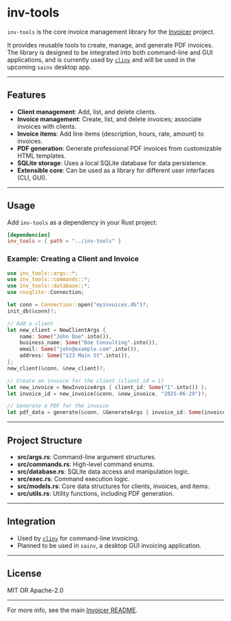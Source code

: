 # inv-tools

`inv-tools` is the core invoice management library for the [Invoicer](https://github.com/Caleb4110/invoicer) project.

It provides reusable tools to create, manage, and generate PDF invoices. The library is designed to be integrated into both command-line and GUI applications, and is currently used by [`clinv`](../clinv/) and will be used in the upcoming `sainv` desktop app.

---

## Features

- **Client management**: Add, list, and delete clients.
- **Invoice management**: Create, list, and delete invoices; associate invoices with clients.
- **Invoice items**: Add line items (description, hours, rate, amount) to invoices.
- **PDF generation**: Generate professional PDF invoices from customizable HTML templates.
- **SQLite storage**: Uses a local SQLite database for data persistence.
- **Extensible core**: Can be used as a library for different user interfaces (CLI, GUI).

---

## Usage

Add `inv-tools` as a dependency in your Rust project:

```toml
[dependencies]
inv_tools = { path = "../inv-tools" }
```

### Example: Creating a Client and Invoice

```rust
use inv_tools::args::*;
use inv_tools::commands::*;
use inv_tools::database::*;
use rusqlite::Connection;

let conn = Connection::open("myinvoices.db")?;
init_db(&conn)?;

// Add a client
let new_client = NewClientArgs {
    name: Some("John Doe".into()),
    business_name: Some("Doe Consulting".into()),
    email: Some("john@example.com".into()),
    address: Some("123 Main St".into()),
};
new_client(&conn, &new_client)?;

// Create an invoice for the client (client_id = 1)
let new_invoice = NewInvoiceArgs { client_id: Some("1".into()) };
let invoice_id = new_invoice(&conn, &new_invoice, "2025-06-29")?;

// Generate a PDF for the invoice
let pdf_data = generate(&conn, &GenerateArgs { invoice_id: Some(invoice_id.to_string()) })?;
```

---

## Project Structure

- **src/args.rs**: Command-line argument structures.
- **src/commands.rs**: High-level command enums.
- **src/database.rs**: SQLite data access and manipulation logic.
- **src/exec.rs**: Command execution logic.
- **src/models.rs**: Core data structures for clients, invoices, and items.
- **src/utils.rs**: Utility functions, including PDF generation.

---

## Integration

- Used by [`clinv`](../clinv/) for command-line invoicing.
- Planned to be used in `sainv`, a desktop GUI invoicing application.

---

## License

MIT OR Apache-2.0

---

For more info, see the main [Invoicer README](../README.md).
